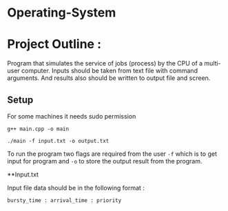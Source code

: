 # Operating-System
# Project Outline : 

Program that simulates the service of jobs (process) by the CPU of a multi-user computer. Inputs should be taken from text file with command arguments. And results also should be written to output file and screen.


## Setup

For some machines it needs sudo permission
```
g++ main.cpp -o main
```

```
./main -f input.txt -o output.txt   
```

To run the program two flags are required from the user ```-f``` which is to get input for program and ```-o``` to store the output result from the program.


**Input.txt

Input file data should be in the following format :

```bursty_time : arrival_time : priority ```

